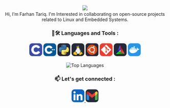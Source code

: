 <div id="header" align="center">
  <img src="https://media.giphy.com/media/M9gbBd9nbDrOTu1Mqx/giphy.gif" width="100"/>
</div>

<div align="center">
  Hi, I’m Farhan Tariq. I'm Interested in collaborating on open-source projects related to Linux and Embedded Systems.
</div>

<div id="header" align="center">
  <h3>🔨🛠 Languages and Tools :</h3>
</div>
<div align="center">
  <img src="https://github.com/tandpfun/skill-icons/blob/main/icons/C.svg" title="C" alt="C" width="40" height="40"/> 
  <img src="https://github.com/tandpfun/skill-icons/blob/main/icons/CPP.svg" title="C++" alt="C++" width="40" height="40"/> 
  <img src="https://github.com/tandpfun/skill-icons/blob/main/icons/Python-Dark.svg" title="Python" alt="Python" width="40" height="40"/> 
  <img src="https://github.com/tandpfun/skill-icons/blob/main/icons/Linux-Dark.svg" title="Linux" alt="Linux" width="40" height="40"/>
  <img src="https://github.com/tandpfun/skill-icons/blob/main/icons/Ubuntu-Dark.svg" title="Ubuntu" **alt="Ubuntu" width="40" height="40"/>
  <img src="https://github.com/tandpfun/skill-icons/blob/main/icons/Git.svg" title="Git" **alt="Git" width="40" height="40"/>
  <img src="https://github.com/tandpfun/skill-icons/blob/main/icons/CMake-Dark.svg" title="CMake" **alt="CMake" width="40" height="40"/>
  <img src="https://github.com/tandpfun/skill-icons/blob/main/icons/Docker.svg" title="Docker" **alt="Docker" width="40" height="40"/>
</div>

<br>

<div align="center">
  <a>
    <img src="https://github-readme-stats.vercel.app/api/top-langs/?username=fani1016&layout=compact&theme=vision-friendly-dark" alt="Top Languages" />
  </a>
</div>


<div id="header" align="center">
  <h3>📫 Let's get connected :</h3>
</div>
<div align="center">
  <a href="https://www.linkedin.com/in/farhan1016">
    <img src="https://github.com/tandpfun/skill-icons/blob/main/icons/LinkedIn.svg" title="LinkedIn" **alt="LinkedIn" width="40" height="40"/>
  </a>
  <a href="mailto:farhantariq1016@gmail.com">
    <img src="https://github.com/tandpfun/skill-icons/blob/main/icons/Gmail-Dark.svg" title="Gmail" **alt="Gmail" width="40" height="40"/>
  </a>
</div>

<!---
fani1016/fani1016 is a ✨ special ✨ repository because its `README.md` (this file) appears on your GitHub profile.
You can click the Preview link to take a look at your changes.
--->
